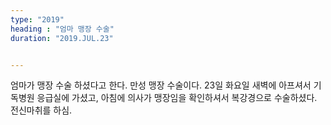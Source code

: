 ```yaml
---
type: "2019"
heading : "엄마 맹장 수술"
duration: "2019.JUL.23"


---
```


엄마가 맹장 수술 하셨다고 한다. 만성 맹장 수술이다. 23일 화요일 새벽에 아프셔서 기독병원 응급실에 가셨고, 아침에 의사가 맹장임을 확인하셔서 복강경으로 수술하셨다. 전신마취를 하심. 